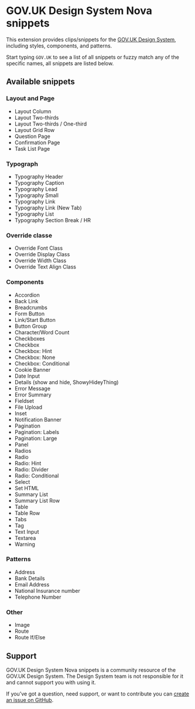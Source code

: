 
# GOV.UK Design System Nova snippets

This extension provides clips/snippets for the [GOV.UK Design System](https://design-system.service.gov.uk/), including styles, components, and patterns.

Start typing `GOV.UK` to see a list of all snippets or fuzzy match any of the specific names, all snippets are listed below.

## Available snippets

### Layout and Page
* Layout Column
* Layout Two-thirds
* Layout Two-thirds / One-third
* Layout Grid Row
* Question Page
* Confirmation Page
* Task List Page

### Typograph
* Typography Header
* Typography Caption
* Typography Lead
* Typography Small
* Typography Link
* Typography Link (New Tab)
* Typography List
* Typography Section Break / HR

### Override classe
* Override Font Class
* Override Display Class
* Override Width Class
* Override Text Align Class

### Components
* Accordion
* Back Link
* Breadcrumbs
* Form Button
* Link/Start Button
* Button Group
* Character/Word Count
* Checkboxes
* Checkbox
* Checkbox: Hint
* Checkbox: None
* Checkbox: Conditional
* Cookie Banner
* Date Input
* Details (show and hide, ShowyHideyThing)
* Error Message
* Error Summary
* Fieldset
* File Upload
* Inset
* Notification Banner
* Pagination
* Pagination: Labels
* Pagination: Large
* Panel
* Radios
* Radio
* Radio: Hint
* Radio: Divider
* Radio: Conditional
* Select
* Set HTML
* Summary List
* Summary List Row
* Table
* Table Row
* Tabs
* Tag
* Text Input
* Textarea
* Warning

### Patterns
* Address
* Bank Details
* Email Address
* National Insurance number
* Telephone Number

### Other
* Image
* Route
* Route If/Else

## Support
GOV.UK Design System Nova snippets is a community resource of the GOV.UK Design System. The Design System team is not responsible for it and cannot support you with using it.

If you’ve got a question, need support, or want to contribute you can [create an issue on GitHub](https://github.com/chrisadesign/GOV.UK-Design-System-Nova-snippets/issues).
